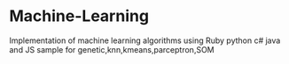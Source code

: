 # Machine-Learning
Implementation of machine learning algorithms using Ruby python c# java and JS
sample for genetic,knn,kmeans,parceptron,SOM
